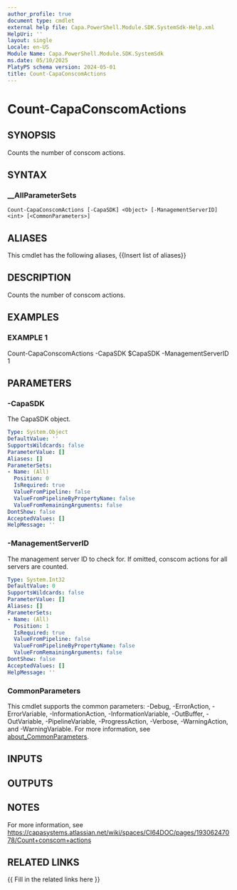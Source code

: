 ```yaml
---
author_profile: true
document type: cmdlet
external help file: Capa.PowerShell.Module.SDK.SystemSdk-Help.xml
HelpUri: ''
layout: single
Locale: en-US
Module Name: Capa.PowerShell.Module.SDK.SystemSdk
ms.date: 05/10/2025
PlatyPS schema version: 2024-05-01
title: Count-CapaConscomActions
---
```


# Count-CapaConscomActions

## SYNOPSIS

Counts the number of conscom actions.

## SYNTAX

### __AllParameterSets

```
Count-CapaConscomActions [-CapaSDK] <Object> [-ManagementServerID] <int> [<CommonParameters>]
```

## ALIASES

This cmdlet has the following aliases,
  {{Insert list of aliases}}

## DESCRIPTION

Counts the number of conscom actions.

## EXAMPLES

### EXAMPLE 1

Count-CapaConscomActions -CapaSDK $CapaSDK -ManagementServerID 1

## PARAMETERS

### -CapaSDK

The CapaSDK object.

```yaml
Type: System.Object
DefaultValue: ''
SupportsWildcards: false
ParameterValue: []
Aliases: []
ParameterSets:
- Name: (All)
  Position: 0
  IsRequired: true
  ValueFromPipeline: false
  ValueFromPipelineByPropertyName: false
  ValueFromRemainingArguments: false
DontShow: false
AcceptedValues: []
HelpMessage: ''
```

### -ManagementServerID

The management server ID to check for.
If omitted, conscom actions for all servers are counted.

```yaml
Type: System.Int32
DefaultValue: 0
SupportsWildcards: false
ParameterValue: []
Aliases: []
ParameterSets:
- Name: (All)
  Position: 1
  IsRequired: true
  ValueFromPipeline: false
  ValueFromPipelineByPropertyName: false
  ValueFromRemainingArguments: false
DontShow: false
AcceptedValues: []
HelpMessage: ''
```

### CommonParameters

This cmdlet supports the common parameters: -Debug, -ErrorAction, -ErrorVariable,
-InformationAction, -InformationVariable, -OutBuffer, -OutVariable, -PipelineVariable,
-ProgressAction, -Verbose, -WarningAction, and -WarningVariable. For more information, see
[about_CommonParameters](https://go.microsoft.com/fwlink/?LinkID=113216).

## INPUTS

## OUTPUTS

## NOTES

For more information, see https://capasystems.atlassian.net/wiki/spaces/CI64DOC/pages/19306247078/Count+conscom+actions


## RELATED LINKS

{{ Fill in the related links here }}

